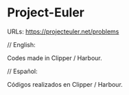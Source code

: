 Project-Euler
=============

URLs:   https://projecteuler.net/problems

// English:

Codes made in Clipper / Harbour.


// Español:

Códigos realizados en Clipper / Harbour.
